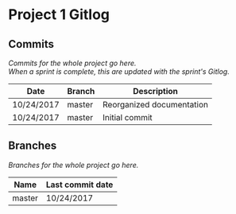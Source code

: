 # Project 1 Gitlog

## Commits

_Commits for the whole project go here._  
_When a sprint is complete, this are updated with the sprint's Gitlog._

| Date       | Branch        | Description                                      |
| ---------- | ------------- | ------------------------------------------------ |
| 10/24/2017 | master        | Reorganized documentation                        |
| 10/24/2017 | master        | Initial commit                                   |

## Branches

_Branches for the whole project go here._

| Name   | Last commit date |
| ------ | ---------------- |
| master | 10/24/2017       |